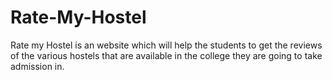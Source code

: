 # Rate-My-Hostel

Rate my Hostel is an website which will help the students to get the reviews of the various hostels that are available in the college they are going to take admission in.

